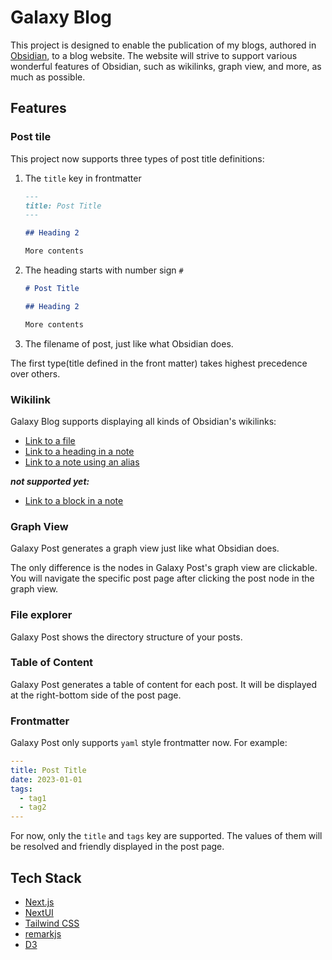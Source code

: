 # Galaxy Blog

This project is designed to enable the publication of my blogs, authored in [Obsidian](https://obsidian.md/), to a blog website. The website will strive to support various wonderful features of Obsidian, such as wikilinks, graph view, and more, as much as possible.

## Features

### Post tile

This project now supports three types of post title definitions:

1. The `title` key in frontmatter

   ```md
   ---
   title: Post Title
   ---

   ## Heading 2

   More contents
   ```

2. The heading starts with number sign `#`

   ```md
   # Post Title

   ## Heading 2

   More contents
   ```

3. The filename of post, just like what Obsidian does.

The first type(title defined in the front matter) takes highest precedence over others.

### Wikilink

Galaxy Blog supports displaying all kinds of Obsidian's wikilinks:

- [Link to a file](https://help.obsidian.md/Linking+notes+and+files/Internal+links#Link+to+a+file)
- [Link to a heading in a note](https://help.obsidian.md/Linking+notes+and+files/Internal+links#Link+to+a+heading+in+a+note)
- [Link to a note using an alias](https://help.obsidian.md/Linking+notes+and+files/Aliases#Link+to+a+note+using+an+alias)

**_not supported yet:_**

- [Link to a block in a note](https://help.obsidian.md/Linking+notes+and+files/Internal+links#Link+to+a+block+in+a+note)

### Graph View

Galaxy Post generates a graph view just like what Obsidian does.

The only difference is the nodes in Galaxy Post's graph view are clickable. You will navigate the specific post page after clicking the post node in the graph view.

### File explorer

Galaxy Post shows the directory structure of your posts.

### Table of Content

Galaxy Post generates a table of content for each post. It will be displayed at the right-bottom side of the post page.

### Frontmatter

Galaxy Post only supports `yaml` style frontmatter now. For example:

```yaml
---
title: Post Title
date: 2023-01-01
tags:
  - tag1
  - tag2
---
```

For now, only the `title` and `tags` key are supported. The values of them will be resolved and friendly displayed in the post page.

## Tech Stack

- [Next.js](https://nextjs.org/)
- [NextUI](https://nextui.org/)
- [Tailwind CSS](https://tailwindcss.com/)
- [remarkjs](https://github.com/remarkjs)
- [D3](https://d3js.org/)
